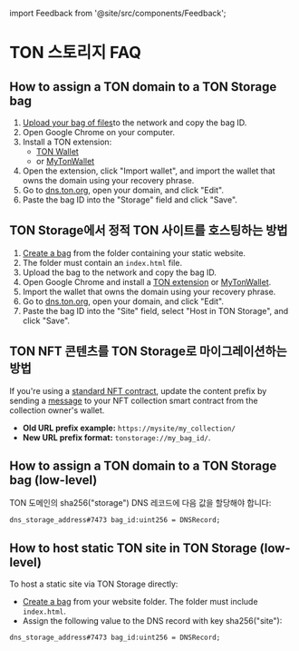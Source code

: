import Feedback from '@site/src/components/Feedback';

# TON 스토리지 FAQ

## How to assign a TON domain to a TON Storage bag

1. [Upload your bag of files](\\(/v3/guidelines/web3/ton-storage/storage-daemon#creating-a-bag-of-files\\))to the network and copy the bag ID.
2. Open Google Chrome on your computer.
3. Install a TON extension:
   - [TON Wallet](https://chrome.google.com/webstore/detail/ton-wallet/nphplpgoakhhjchkkhmiggakijnkhfnd)
   - or [MyTonWallet](https://chrome.google.com/webstore/detail/mytonwallet/fldfpgipfncgndfolcbkdeeknbbbnhcc)
4. Open the extension, click "Import wallet", and import the wallet that owns the domain using your recovery phrase.
5. Go to [dns.ton.org](https://dns.ton.org), open your domain, and click "Edit".
6. Paste the bag ID into the "Storage" field and click "Save".

## TON Storage에서 정적 TON 사이트를 호스팅하는 방법

1. [Create a bag](/v3/guidelines/web3/ton-storage/storage-daemon#creating-a-bag-of-files) from the folder containing your static website.
2. The folder must contain an `index.html` file.
3. Upload the bag to the network and copy the bag ID.
4. Open Google Chrome and install a [TON extension](https://chrome.google.com/webstore/detail/ton-wallet/nphplpgoakhhjchkkhmiggakijnkhfnd) or [MyTonWallet](https://chrome.google.com/webstore/detail/mytonwallet/fldfpgipfncgndfolcbkdeeknbbbnhcc).
5. Import the wallet that owns the domain using your recovery phrase.
6. Go to [dns.ton.org](https://dns.ton.org), open your domain, and click "Edit".
7. Paste the bag ID into the "Site" field, select "Host in TON Storage", and click "Save".

## TON NFT 콘텐츠를 TON Storage로 마이그레이션하는 방법

If you're using a [standard NFT contract](https://github.com/ton-blockchain/token-contract/blob/main/nft/nft-collection-editable.fc), update the content prefix by sending a [message](https://github.com/ton-blockchain/token-contract/blob/2d411595a4f25fba43997a2e140a203c140c728a/nft/nft-collection-editable.fc#L132) to your NFT collection smart contract from the collection owner's wallet.

- **Old URL prefix example:** `https://mysite/my_collection/`
- **New URL prefix format:** `tonstorage://my_bag_id/`.

## How to assign a TON domain to a TON Storage bag (low-level)

TON 도메인의 sha256("storage") DNS 레코드에 다음 값을 할당해야 합니다:

```
dns_storage_address#7473 bag_id:uint256 = DNSRecord;
```

## How to host static TON site in TON Storage (low-level)

To host a static site via TON Storage directly:

- [Create a bag](/v3/guidelines/web3/ton-storage/storage-daemon#creating-a-bag-of-files) from your website folder. The folder must include `index.html`.
- Assign the following value to the DNS record with key sha256("site"):

```
dns_storage_address#7473 bag_id:uint256 = DNSRecord;
```

<Feedback />

